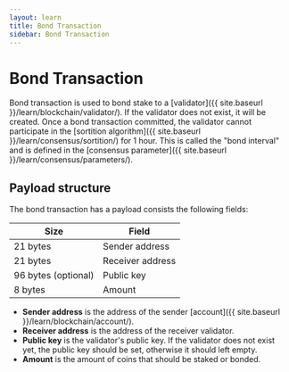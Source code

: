 ```yaml
---
layout: learn
title: Bond Transaction
sidebar: Bond Transaction
---
```


# Bond Transaction

Bond transaction is used to bond stake to a [validator]({{ site.baseurl }}/learn/blockchain/validator/).
If the validator does not exist, it will be created.
Once a bond transaction committed, the validator cannot participate in the
[sortition algorithm]({{ site.baseurl }}/learn/consensus/sortition/) for 1 hour.
This is called the "bond interval" and is defined in the
[consensus parameter]({{ site.baseurl }}/learn/consensus/parameters/).

## Payload structure

The bond transaction has a payload consists the following fields:

| Size                | Field            |
| ------------------- | ---------------- |
| 21 bytes            | Sender address   |
| 21 bytes            | Receiver address |
| 96 bytes (optional) | Public key       |
| 8 bytes             | Amount           |

- **Sender address** is the address of the sender [account]({{ site.baseurl }}/learn/blockchain/account/).
- **Receiver address** is the address of the receiver validator.
- **Public key** is the validator's public key. If the validator does not exist yet,
  the public key should be set, otherwise it should left empty.
- **Amount** is the amount of coins that should be staked or bonded.
